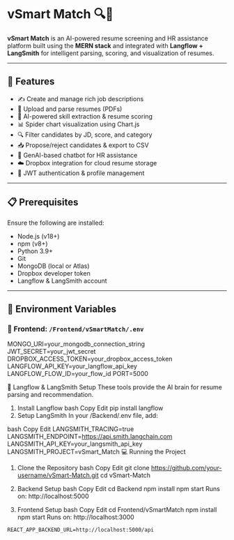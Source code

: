 # vSmart Match 🔍💼

**vSmart Match** is an AI-powered resume screening and HR assistance platform built using the **MERN stack** and integrated with **Langflow + LangSmith** for intelligent parsing, scoring, and visualization of resumes.

---

## 🚀 Features

- ✍️ Create and manage rich job descriptions
- 📄 Upload and parse resumes (PDFs)
- 🧠 AI-powered skill extraction & resume scoring
- 📊 Spider chart visualization using Chart.js
- 🔍 Filter candidates by JD, score, and category
- 📥 Propose/reject candidates & export to CSV
- 🤖 GenAI-based chatbot for HR assistance
- ☁️ Dropbox integration for cloud resume storage
- 🔐 JWT authentication & profile management

---

## 📋 Prerequisites

Ensure the following are installed:

- Node.js (v18+)
- npm (v8+)
- Python 3.9+
- Git
- MongoDB (local or Atlas)
- Dropbox developer token
- Langflow & LangSmith account

---

## 🔐 Environment Variables

### 🔧 Frontend: `/Frontend/vSmartMatch/.env`

MONGO_URI=your_mongodb_connection_string
JWT_SECRET=your_jwt_secret
DROPBOX_ACCESS_TOKEN=your_dropbox_access_token
LANGFLOW_API_KEY=your_langflow_api_key
LANGFLOW_FLOW_ID=your_flow_id
PORT=5000

🧠 Langflow & LangSmith Setup
These tools provide the AI brain for resume parsing and recommendation.

1. Install Langflow
bash
Copy
Edit
pip install langflow
2. Setup LangSmith
In your /Backend/.env file, add:

bash
Copy
Edit
LANGSMITH_TRACING=true
LANGSMITH_ENDPOINT=https://api.smith.langchain.com
LANGSMITH_API_KEY=your_langsmith_api_key
LANGSMITH_PROJECT=vSmart_Match
💻 Running the Project
1. Clone the Repository
bash
Copy
Edit
git clone https://github.com/your-username/vSmart-Match.git
cd vSmart-Match
2. Backend Setup
bash
Copy
Edit
cd Backend
npm install
npm start
Runs on: http://localhost:5000

3. Frontend Setup
bash
Copy
Edit
cd Frontend/vSmartMatch
npm install
npm start
Runs on: http://localhost:3000
```env
REACT_APP_BACKEND_URL=http://localhost:5000/api
